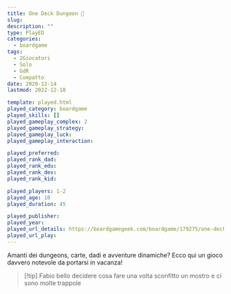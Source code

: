 ```yaml
---
title: One Deck Dungeon 🎲
slug: 
description: ""
type: PlayED
categories:
  - boardgame
tags:
  - 2Giocatori
  - Solo
  - GdR
  - Compatto
date: 2020-12-14
lastmod: 2022-12-18

template: played.html
played_category: boardgame
played_skills: []
played_gameplay_complex: 2
played_gameplay_strategy: 
played_gameplay_luck: 
played_gameplay_interaction: 

played_preferred: 
played_rank_dad: 
played_rank_edu: 
played_rank_dev: 
played_rank_kid: 

played_players: 1-2
played_age: 10
played_duration: 45

played_publisher: 
played_year: 
played_url_details: https://boardgamegeek.com/boardgame/179275/one-deck-dungeon
played_url_play: 
---
```


Amanti dei dungeons, carte, dadi  e avventure dinamiche?
Ecco qui un gioco davvero notevole da portarsi in vacanza!

> [!tip] Fabio
> bello decidere cosa fare una volta sconfitto un mostro e ci sono molte trappole


